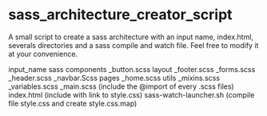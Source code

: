 # sass_architecture_creator_script

A small script to create a sass architecture with an input name, index.html, severals directories and a sass compile and watch file.
Feel free to modify it at your convenience.

input_name
    sass
        components
            _button.scss
        layout
            _footer.scss
            _forms.scss
            _header.scss
            _navbar.Scss
        pages 
            _home.scss
        utils
            _mixins.scss
            _variables.scss
        _main.scss              (include the @import of every .scss files)
    index.html                  (include <head> with link to style.css)
    sass-watch-launcher.sh      (compile file style.css and create style.css.map)
            
